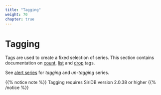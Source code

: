 ```yaml
---
title: "Tagging"
weight: 70
chapter: true
---
```


# Tagging

Tags are used to create a fixed selection of series. This section contains documentation on [count](./count_tags), [list](./list_tags) and [drop](./drop_tag) tags.

See [alert series](../series/alter_series) for *tagging* and *un-tagging* series.

{{% notice note %}}
Tagging requires SiriDB version 2.0.38 or higher
{{% /notice %}}